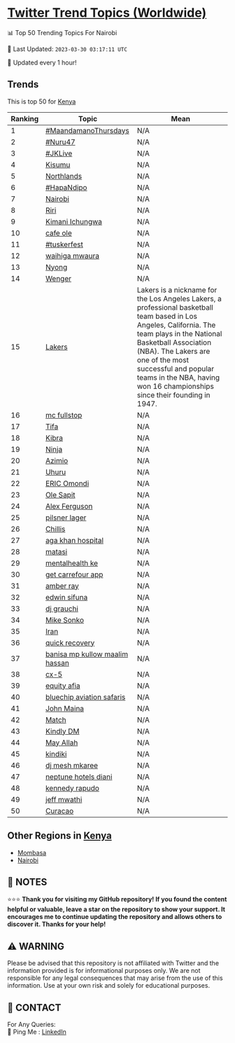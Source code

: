[Twitter Trend Topics (Worldwide)](https://github.com/ErcinDedeoglu/Twitter-Trend-Topics)
==========


📊 Top 50 Trending Topics For Nairobi

📆 Last Updated: `2023-03-30 03:17:11 UTC`

🔧 Updated every 1 hour!


## Trends

This is top 50 for [Kenya](</Kenya>)

| Ranking | Topic | Mean |
| ------- | ------------ | ------------ |
| 1 | [#MaandamanoThursdays](http://twitter.com/search?q=%23MaandamanoThursdays) | N/A |
| 2 | [#Nuru47](http://twitter.com/search?q=%23Nuru47) | N/A |
| 3 | [#JKLive](http://twitter.com/search?q=%23JKLive) | N/A |
| 4 | [Kisumu](http://twitter.com/search?q=Kisumu) | N/A |
| 5 | [Northlands](http://twitter.com/search?q=Northlands) | N/A |
| 6 | [#HapaNdipo](http://twitter.com/search?q=%23HapaNdipo) | N/A |
| 7 | [Nairobi](http://twitter.com/search?q=Nairobi) | N/A |
| 8 | [Riri](http://twitter.com/search?q=Riri) | N/A |
| 9 | [Kimani Ichungwa](http://twitter.com/search?q=Kimani+Ichungwa) | N/A |
| 10 | [cafe ole](http://twitter.com/search?q=cafe+ole) | N/A |
| 11 | [#tuskerfest](http://twitter.com/search?q=%23tuskerfest) | N/A |
| 12 | [waihiga mwaura](http://twitter.com/search?q=waihiga+mwaura) | N/A |
| 13 | [Nyong](http://twitter.com/search?q=Nyong) | N/A |
| 14 | [Wenger](http://twitter.com/search?q=Wenger) | N/A |
| 15 | [Lakers](http://twitter.com/search?q=Lakers) | Lakers is a nickname for the Los Angeles Lakers, a professional basketball team based in Los Angeles, California. The team plays in the National Basketball Association (NBA). The Lakers are one of the most successful and popular teams in the NBA, having won 16 championships since their founding in 1947. |
| 16 | [mc fullstop](http://twitter.com/search?q=mc+fullstop) | N/A |
| 17 | [Tifa](http://twitter.com/search?q=Tifa) | N/A |
| 18 | [Kibra](http://twitter.com/search?q=Kibra) | N/A |
| 19 | [Ninja](http://twitter.com/search?q=Ninja) | N/A |
| 20 | [Azimio](http://twitter.com/search?q=Azimio) | N/A |
| 21 | [Uhuru](http://twitter.com/search?q=Uhuru) | N/A |
| 22 | [ERIC Omondi](http://twitter.com/search?q=ERIC+Omondi) | N/A |
| 23 | [Ole Sapit](http://twitter.com/search?q=Ole+Sapit) | N/A |
| 24 | [Alex Ferguson](http://twitter.com/search?q=Alex+Ferguson) | N/A |
| 25 | [pilsner lager](http://twitter.com/search?q=pilsner+lager) | N/A |
| 26 | [Chillis](http://twitter.com/search?q=Chillis) | N/A |
| 27 | [aga khan hospital](http://twitter.com/search?q=aga+khan+hospital) | N/A |
| 28 | [matasi](http://twitter.com/search?q=matasi) | N/A |
| 29 | [mentalhealth ke](http://twitter.com/search?q=mentalhealth+ke) | N/A |
| 30 | [get carrefour app](http://twitter.com/search?q=get+carrefour+app) | N/A |
| 31 | [amber ray](http://twitter.com/search?q=amber+ray) | N/A |
| 32 | [edwin sifuna](http://twitter.com/search?q=edwin+sifuna) | N/A |
| 33 | [dj grauchi](http://twitter.com/search?q=dj+grauchi) | N/A |
| 34 | [Mike Sonko](http://twitter.com/search?q=Mike+Sonko) | N/A |
| 35 | [Iran](http://twitter.com/search?q=Iran) | N/A |
| 36 | [quick recovery](http://twitter.com/search?q=quick+recovery) | N/A |
| 37 | [banisa mp kullow maalim hassan](http://twitter.com/search?q=banisa+mp+kullow+maalim+hassan) | N/A |
| 38 | [cx-5](http://twitter.com/search?q=cx-5) | N/A |
| 39 | [equity afia](http://twitter.com/search?q=equity+afia) | N/A |
| 40 | [bluechip aviation safaris](http://twitter.com/search?q=bluechip+aviation+safaris) | N/A |
| 41 | [John Maina](http://twitter.com/search?q=John+Maina) | N/A |
| 42 | [Match](http://twitter.com/search?q=Match) | N/A |
| 43 | [Kindly DM](http://twitter.com/search?q=Kindly+DM) | N/A |
| 44 | [May Allah](http://twitter.com/search?q=May+Allah) | N/A |
| 45 | [kindiki](http://twitter.com/search?q=kindiki) | N/A |
| 46 | [dj mesh mkaree](http://twitter.com/search?q=dj+mesh+mkaree) | N/A |
| 47 | [neptune hotels diani](http://twitter.com/search?q=neptune+hotels+diani) | N/A |
| 48 | [kennedy rapudo](http://twitter.com/search?q=kennedy+rapudo) | N/A |
| 49 | [jeff mwathi](http://twitter.com/search?q=jeff+mwathi) | N/A |
| 50 | [Curacao](http://twitter.com/search?q=Curacao) | N/A |



## Other Regions in [Kenya](</Kenya>)

* [Mombasa](</Kenya/Mombasa.md>)
* [Nairobi](</Kenya/Nairobi.md>)



## 📝 NOTES

⭐⭐⭐ **Thank you for visiting my GitHub repository! If you found the content helpful or valuable, leave a star on the repository to show your support. It encourages me to continue updating the repository and allows others to discover it. Thanks for your help!**


## ⚠️ WARNING

Please be advised that this repository is not affiliated with Twitter and the information provided is for informational purposes only. We are not responsible for any legal consequences that may arise from the use of this information. Use at your own risk and solely for educational purposes.


## 📨 CONTACT

 For Any Queries:  
            🏓 Ping Me : [LinkedIn](https://www.linkedin.com/in/ercindedeoglu/)

